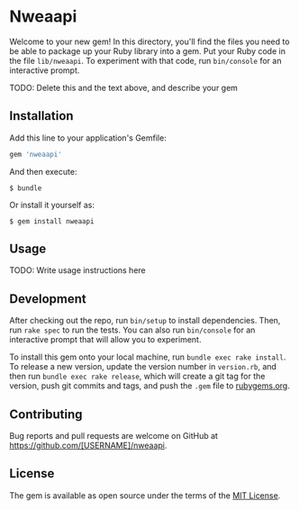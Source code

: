 # Nweaapi

Welcome to your new gem! In this directory, you'll find the files you need to be able to package up your Ruby library into a gem. Put your Ruby code in the file `lib/nweaapi`. To experiment with that code, run `bin/console` for an interactive prompt.

TODO: Delete this and the text above, and describe your gem

## Installation

Add this line to your application's Gemfile:

```ruby
gem 'nweaapi'
```

And then execute:

    $ bundle

Or install it yourself as:

    $ gem install nweaapi

## Usage

TODO: Write usage instructions here

## Development

After checking out the repo, run `bin/setup` to install dependencies. Then, run `rake spec` to run the tests. You can also run `bin/console` for an interactive prompt that will allow you to experiment.

To install this gem onto your local machine, run `bundle exec rake install`. To release a new version, update the version number in `version.rb`, and then run `bundle exec rake release`, which will create a git tag for the version, push git commits and tags, and push the `.gem` file to [rubygems.org](https://rubygems.org).

## Contributing

Bug reports and pull requests are welcome on GitHub at https://github.com/[USERNAME]/nweaapi.

## License

The gem is available as open source under the terms of the [MIT License](http://opensource.org/licenses/MIT).
